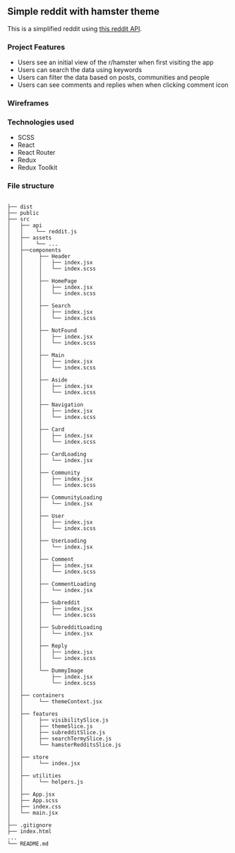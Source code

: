 ## Simple reddit with hamster theme

This is a simplified reddit using [this reddit API](https://github.com/reddit-archive/reddit/wiki/JSON).

### Project Features

- Users see an initial view of the r/hamster when first visiting the app
- Users can search the data using keywords
- Users can filter the data based on posts, communities and people
- Users can see comments and replies when when clicking comment icon

### Wireframes

### Technologies used

- SCSS
- React
- React Router
- Redux
- Redux Toolkit

### File structure

```

├── dist
├── public
├── src
│   ├── api
│   │    └── reddit.js
│   ├── assets
│   │    └── ...
│   ├──components
│   │     ├── Header
│   │     │   ├── index.jsx
│   │     │   └── index.scss
│   │     │
│   │     ├── HomePage
│   │     │   ├── index.jsx
│   │     │   └── index.scss
│   │     │
│   │     ├── Search
│   │     │   ├── index.jsx
│   │     │   └── index.scss
│   │     │
│   │     ├── NotFound
│   │     │   ├── index.jsx
│   │     │   └── index.scss
│   │     │
│   │     ├── Main
│   │     │   ├── index.jsx
│   │     │   └── index.scss
│   │     │
│   │     ├── Aside
│   │     │   ├── index.jsx
│   │     │   └── index.scss
│   │     │
│   │     ├── Navigation
│   │     │   ├── index.jsx
│   │     │   └── index.scss
│   │     │
│   │     ├── Card
│   │     │   ├── index.jsx
│   │     │   └── index.scss
│   │     │
│   │     ├── CardLoading
│   │     │   └── index.jsx
│   │     │
│   │     ├── Community
│   │     │   ├── index.jsx
│   │     │   └── index.scss
│   │     │
│   │     ├── CommunityLoading
│   │     │   └── index.jsx
│   │     │
│   │     ├── User
│   │     │   ├── index.jsx
│   │     │   └── index.scss
│   │     │
│   │     ├── UserLoading
│   │     │   └── index.jsx
│   │     │
│   │     ├── Comment
│   │     │   ├── index.jsx
│   │     │   └── index.scss
│   │     │
│   │     ├── CommentLoading
│   │     │   └── index.jsx
│   │     │
│   │     ├── Subreddit
│   │     │   ├── index.jsx
│   │     │   └── index.scss
│   │     │
│   │     ├── SubredditLoading
│   │     │   └── index.jsx
│   │     │
│   │     ├── Reply
│   │     │   ├── index.jsx
│   │     │   └── index.scss
│   │     │
│   │     └── DummyImage
│   │         ├── index.jsx
│   │         └── index.scss
│   │
│   ├── containers
│   │     └── themeContext.jsx
│   │
│   ├── features
│   │     ├── visibilitySlice.js
│   │     ├── themeSlice.js
│   │     ├── subredditSlice.js
│   │     ├── searchTermySlice.js
│   │     └── hamsterRedditsSlice.js
│   │
│   ├── store
│   │     └── index.jsx
│   │
│   ├── utilities
│   │     └── helpers.js
│   │
│   ├── App.jsx
│   ├── App.scss
│   ├── index.css
│   └── main.jsx
│
├── .gitignore
├── index.html
...
└── README.md

```
